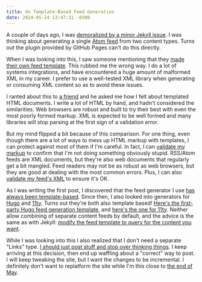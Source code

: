 ```yaml
---
title: On Template-Based Feed Generation
date: 2024-05-24 13:47:31 -0300
---
```


A couple of days ago, I was [demoralized by a minor Jekyll issue](https://anderegg.ca/2024/05/22/jekyll-might-have-failed-me). I was thinking about generating a single [Atom feed](https://en.wikipedia.org/wiki/Atom_(web_standard)) from two content types. Turns out the plugin provided by GitHub Pages can't do this directly.

When I was looking into this, I saw someone mentioning that they [made their own feed template](https://github.com/jekyll/jekyll-feed/issues/289#issuecomment-689020194). This rubbed me the wrong way. I do a lot of systems integrations, and have encountered a huge amount of malformed  XML in my career. I prefer to use a well-tested XML library when generating or consuming XML content so as to avoid these issues.

I ranted about this to [a friend](https://mrb0.com/) and he asked me how I felt about templated HTML documents. I write a lot of HTML by hand, and hadn't considered the similarities. Web browsers are robust and built to try their best with even the most poorly formed markup. XML is expected to be well formed and many libraries will stop parsing at the first sign of a validation error.

But my mind flipped a bit because of this comparison. For one thing, even though there are a lot of ways to mess up HTML markup with templates, I can protect against most of them if I'm careful. In fact, I can [validate my markup](https://validator.w3.org/nu/?doc=https%3A%2F%2Fanderegg.ca%2F) to confirm that I'm not doing something obviously stupid. RSS/Atom feeds are XML documents, but they're also web documents that regularly get a bit mangled. Feed readers may not be as robust as web browsers, but they are good at dealing with the most common errors. Plus, I can also [validate my feed's XML](https://validator.w3.org/feed/check.cgi?url=https%3A%2F%2Fanderegg.ca%2Ffeed.xml) to ensure it's OK.

As I was writing the first post, I discovered that the feed generator I use [has always been template-based](https://github.com/jekyll/jekyll-feed/blob/master/lib/jekyll-feed/feed.xml). Since then, I also looked into generators for [Hugo](https://gohugo.io/) and [11ty](https://www.11ty.dev/). Turns out they're both also template based! [Here's the first-party Hugo feed generation template](https://github.com/gohugoio/hugo/blob/master/tpl/tplimpl/embedded/templates/_default/rss.xml), and [here's the one for 11ty](https://github.com/11ty/eleventy-plugin-rss/blob/master/sample/feed.njk). Neither allow combining of separate content feeds by default, and the advice is the same as with Jekyll: [modify the feed template to query for the content you want](https://discourse.gohugo.io/t/how-do-you-combine-several-rss-feeds/21975/2).

While I was looking into this I also realized that I don't need a separate "Links" type. [I should just post stuff and stop over thinking things](https://anderegg.ca/2024/01/03/just-write-you-dolt). I keep arriving at this decision, then end up waffling about a "correct" way to post. I will keep tweaking the site, but I want the changes to be incremental. I definitely don't want to replatform the site while I'm this close to [the end of May](https://anderegg.ca/2024/05/02/weblog-posting-month-2024).
